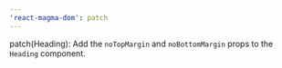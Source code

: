 ```yaml
---
'react-magma-dom': patch
---
```

patch(Heading): Add the `noTopMargin` and `noBottomMargin` props to the `Heading` component.
